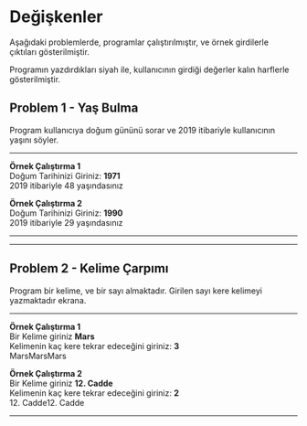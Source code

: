 # Değişkenler

Aşağıdaki problemlerde, programlar çalıştırılmıştır, ve örnek girdilerle çıktıları gösterilmiştir.

Programın yazdırdıkları siyah ile, kullanıcının girdiği değerler kalın harflerle gösterilmiştir.

## Problem 1 - Yaş Bulma

Program kullanıcıya doğum gününü sorar ve 2019 itibariyle kullanıcının yaşını söyler. 

---

**Örnek Çalıştırma 1**  
Doğum Tarihinizi Giriniz:
 **1971**  
2019 itibariyle 48 yaşındasınız

**Örnek Çalıştırma 2**  
Doğum Tarihinizi Giriniz:
**1990**    
2019 itibariyle 29 yaşındasınız

---

---

## Problem 2 - Kelime Çarpımı

Program bir kelime, ve bir sayı almaktadır.
Girilen sayı kere kelimeyi yazmaktadır ekrana.

---

**Örnek Çalıştırma 1**  
Bir Kelime giriniz
**Mars**  
Kelimenin kaç kere tekrar edeceğini giriniz: **3**   
MarsMarsMars

**Örnek Çalıştırma 2**  
Bir Kelime giriniz
**12. Cadde**    
Kelimenin kaç kere tekrar edeceğini giriniz: **2**   
12. Cadde12. Cadde

---
